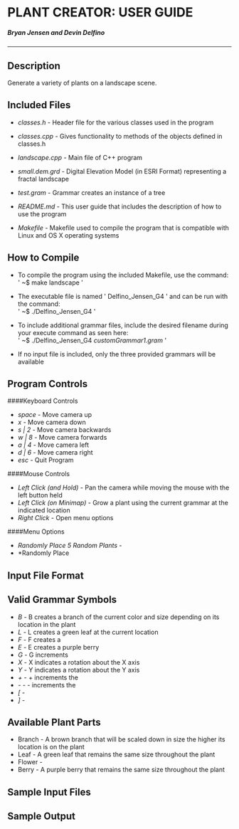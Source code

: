 **PLANT CREATOR: USER GUIDE**
=============================
##### Bryan Jensen and Devin Delfino
------------------------------------
## __Description__
Generate a variety of plants on a landscape scene.

## __Included Files__

* *classes.h* - Header file for the various classes used in the program

* *classes.cpp* - Gives functionality to methods of the objects defined in classes.h

* *landscape.cpp* - Main file of C++ program
* *small.dem.grd* - Digital Elevation Model (in ESRI Format) representing a fractal landscape 

* *test.gram* - Grammar creates an instance of a tree

* *README.md* - This user guide that includes the description of                          how to use the program

* *Makefile* - Makefile used to compile the program that is compatible with Linux and OS X operating systems

## __How to Compile__

* To compile the program using the included Makefile, use the command: </br>' ~$ make landscape '

* The executable file is named ' Delfino_Jensen_G4 ' and can be run with the command:</br>' ~$ ./Delfino_Jensen_G4 '

* To include additional grammar files, include the desired filename during your execute command as seen here:</br>' ~$ ./Delfino_Jensen_G4 *customGrammar1.gram*  '
 
* If no input file is included, only the three provided grammars will be available

## __Program Controls__
####Keyboard Controls

* *space* - Move camera up
* *x* - Move camera down
* *s | 2* - Move camera backwards
* *w | 8* - Move camera forwards
* *a | 4* - Move camera left
* *d | 6* - Move camera right
* *esc* - Quit Program

####Mouse Controls
* *Left Click (and Hold)* - Pan the camera while moving the mouse with the left button held 
* *Left Click (on Minimap)* - Grow a plant using the current grammar at the indicated location
* *Right Click* - Open menu options

####Menu Options
* *Randomly Place 5 Random Plants* - 
* *Randomly Place 
## __Input File Format__

## __Valid Grammar Symbols__
* *B* - B creates a branch of the current color and size depending on its location in the plant
* *L* - L creates a green leaf at the current location
* *F* - F creates a 
* *E* - E creates a purple berry 
* *G* - G increments 
* *X* - X indicates a rotation about the X axis
* *Y* - Y indicates a rotation about the Y axis
* *+* - + increments the 
* *-* - - increments the 
* *[* - 
* *]* - 

## __Available Plant Parts__
* Branch - A brown branch that will be scaled down in size the higher its location is on the plant
* Leaf - A green leaf that remains the same size throughout the plant
* Flower - 
* Berry - A purple berry that remains the same size throughout the plant

## __Sample Input Files__

## __Sample Output__
